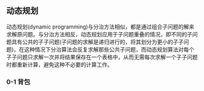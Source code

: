 ## 动态规划

动态规划(dynamic programming)与分治方法相似，都是通过组合子问题的解来求解原问题。与分治方法相反，动态规划应用于子问题重叠的情况，即不同的子问题具有公共的子子问题(子问题的求解是递归进行的，将其划分为更小的子子问题)，在这种情况下分治算法会反复求解那些公共子问题，而动态规划算法对每个子子问题只求解一次并将结果保存在一个表格中，从而无需每次求解一个子子问题时都重新计算，避免这种不必要的计算工作。


### 0-1 背包
